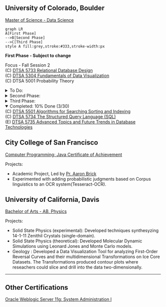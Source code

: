 
## University of Colorado, Boulder
[Master of Science - Data Science](https://www.colorado.edu/program/data-science/coursera-overview)

```mermaid
graph LR
A[First Phase]
-->B[Second Phase]
-->C[Third Phase]
style A fill:grey,stroke:#333,stroke-width:px
```
__First Phase - Subject to change__

Focus - Fall Session 2<br/>
(C) [DTSA 5733 Relational Database Design](https://www.coursera.org/learn/relational-database-design/home/welcome)<br/>
(C) [DTSA 5304 Fundamentals of Data Visualization](https://www.coursera.org/learn/fundamentals-of-data-visualization/home/welcome)<br/>
(C) DTSA 5001 Probability Theory<br/>

<details>
  <summary>To Do:</summary>
(E) DTSA 5701 Introduction to High-Performance and Parallel Computing<br/>
(C) DTSA 5509 Introduction to Machine Learning - Supervised Learning<br/>
(E) EMEA 5031 Foundations and Initiation<br/>
(C) DTSA 5502 Trees and Graphs - Basics <br/>
</details>

<details>
  <summary>Second Phase:</summary>
  (C) DTSA 5503 Dynamic Programming and Greedy Algorithms<br/>
  (C) DTSA 5510 Unsupervised Algorithms in Machine Learning (1 credit)<br/>
  (C) DTSA 5511 Introduction to Deep Learning<br/>
  (C) DTSA 5002 Statistical Inference for Estimation in Data Science (1 credit)<br/>
  (C) DTSA 5301 Data Science as a Field (1 credit)<br/>
  (C) DTSA 5302 Cybersecurity for Data Science (1 credit)<br/>
  (C) DTSA 5303 Ethical Issues in Data Science (1 credit)<br/>
  (E) DTSA 5707 Deep Learning Applications for Computer Vision (1 credit)<br/>
  (E) DTSA 5507 Fundamentals of Software Architecture for Big Data (1 credit)<br/>
  (E) EMEA 5032 Project Planning and Execution (1 credit)<br/>

</details>
<details>
  <summary>Third Phase:</summary>
  (E) DTSA 5842 Effective Communication: Writing Design and Presentation (1 credit)<br/>
  (E) EMEA 5033 Agile Project Management (1 credit)<br/>
  (C) DTSA 5504 Data Mining Pipeline (1 credit)<br/>
  (C) DTSA 5505 Data Mining Methods (1 credit)<br/>
  (C) DTSA 5506 Data Mining Project (1 credit)<br/>
  (E) DTSA 5020 Regression and Classification (1 credit)<br/>
  (C) DTSA 5003 Statistical Inference and Hypothesis Testing in Data Science <br/>
  (C) DTSA 5011 Modern Regression Analysis in R (1 credit)<br/>
  (C) DTSA 5012 ANOVA and Experimental Design (1 credit)<br/>
  (C) DTSA 5013 Generalized Linear Models and Nonparametric Regression (1 credit)<br/>
</details>

<details open>
  <summary>Completed: 10% Done (3/30)</summary>
   (C) <a href="https://www.coursera.org/account/accomplishments/verify/R9FKFC5Y4GLK">DTSA 5501 Algorithms for Searching Sorting and Indexing</a><br/>
   (C) <a href="https://www.coursera.org/account/accomplishments/verify/CXJVCC2BXBXL">DTSA 5734 The Structured Query Language (SQL)</a><br/>
   (E) <a href="https://www.coursera.org/account/accomplishments/verify/CJKVCNM9VYCF">DTSA 5735 Advanced Topics and Future Trends in Database Technologies</a><br/>
</details>
  
## City College of San Francisco
[Computer Programming: Java Certificate of Achievement](https://ccsf.curricunet.com/Report/Program/GetReport/893?reportId=29)

Projects:
- Academic Project, Led by [Pr. Aaron Brick](https://github.com/aaronbrick)<br/>
- Experimented with adding probabilistic judgments based on Corpus linguistics to an OCR system(Tesseract-OCR).

## University of California, Davis
[Bachelor of Arts - AB, Physics](https://physics.ucdavis.edu/)

Projects: 
- Solid State Physics (experimental): Developed techniques synthesyzing 14-1-11 Zenithil Crystals (single-domain).
- Solid State Physics (theoretical):  Developed Molecular Dynamic Simulations using Leonard Jones and Monte Carlo models.
- Geology : Developed a Data Visualization Tool for analyzing First-Order Reversal Curves and their multidimensional Transformations on Ice Core Datasets. The Transformations produced contour plots where reseachers could slice and drill into the data two-dimensionally.

---

## Other Certifications
[Oracle Weblogic Server 11g: System Administration I](https://education.oracle.com/oracle-weblogic-server-12c-administration-i/pexam_1Z0-133)

